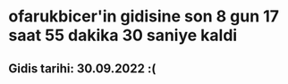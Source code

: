 # ofarukbicer'in gidisine son 8 gun 17 saat 55 dakika 30 saniye kaldi

## Gidis tarihi: 30.09.2022 :(